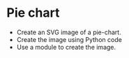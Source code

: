 # Pie chart

* Create an SVG image of a pie-chart.
* Create the image using Python code
* Use a module to create the image.


